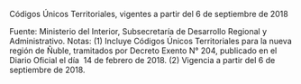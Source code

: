 Códigos Únicos Territoriales, vigentes a partir del 6 de septiembre de 2018

Fuente: Ministerio del Interior, Subsecretaría de Desarrollo Regional y Administrativo.
Notas:
(1) Incluye Códigos Únicos Territoriales para la nueva región de Ñuble, tramitados por Decreto Exento N° 204, publicado en el Diario Oficial el día 
14 de febrero de 2018.
(2) Vigencia a partir del 6 de septiembre de 2018.
